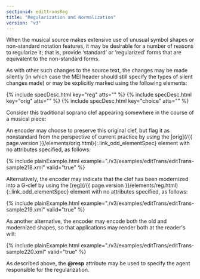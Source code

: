 ```yaml
---
sectionid: edittransReg
title: "Regularization and Normalization"
version: "v3"
---
```




When the musical source makes extensive use of unusual symbol shapes or non-standard
notation
features, it may be desirable for a number of reasons to regularize it; that is,
provide ‘standard’ or ‘regularized’ forms that are
equivalent to the non-standard forms.

As with other such changes to the source text, the changes may be made silently (in
which
case the MEI header should still specify the types of silent changes made) or may
be
explicitly marked using the following elements:



{% include specDesc.html key="reg" atts="" %}
{% include specDesc.html key="orig" atts="" %}
{% include specDesc.html key="choice" atts="" %}



Consider this traditional soprano clef appearing somewhere in the course of a musical
piece:



An encoder may choose to preserve this original clef, but flag it as nonstandard from
the
perspective of current practice by using the [orig](/{{ page.version }}/elements/orig.html){:.link_odd_elementSpec} element with no
attributes specified, as follows:

{% include plainExample.html example="./v3/examples/editTrans/editTrans-sample218.xml" valid="true" %}


Alternatively, the encoder may indicate that the clef has been modernized into a G-clef
by
using the [reg](/{{ page.version }}/elements/reg.html){:.link_odd_elementSpec} element with no attributes specified, as follows:

{% include plainExample.html example="./v3/examples/editTrans/editTrans-sample219.xml" valid="true" %}


As another alternative, the encoder may encode both the old and modernized shapes,
so that
applications may render both at the reader's will:

{% include plainExample.html example="./v3/examples/editTrans/editTrans-sample220.xml" valid="true" %}


As described above, the **@resp** attribute may be used to specify the agent
responsible for the regularization.

